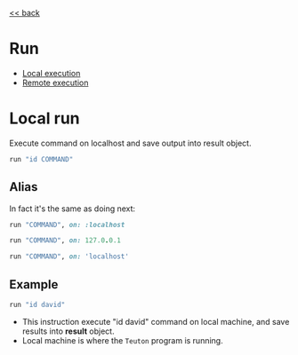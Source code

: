 [<< back](../README.md)

# Run

* [Local execution](#local-run)
* [Remote execution](#remote-run)

# Local run

Execute command on localhost and save output into result object.

```ruby
run "id COMMAND"
```

## Alias

In fact it's the same as doing next:

```ruby
run "COMMAND", on: :localhost
```

```ruby
run "COMMAND", on: 127.0.0.1
```

```ruby
run "COMMAND", on: 'localhost'
```

## Example

```ruby
run "id david"
```

* This instruction execute "id david" command on local machine, and save results into **result** object.
* Local machine is where the `Teuton` program is running.
